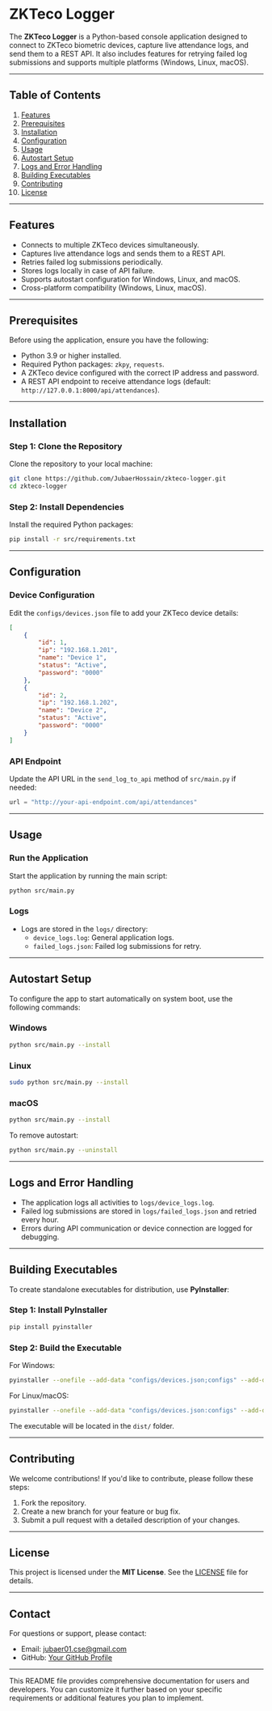 # ZKTeco Logger

The **ZKTeco Logger** is a Python-based console application designed to connect to ZKTeco biometric devices, capture live attendance logs, and send them to a REST API. It also includes features for retrying failed log submissions and supports multiple platforms (Windows, Linux, macOS).

---

## Table of Contents
1. [Features](#features)
2. [Prerequisites](#prerequisites)
3. [Installation](#installation)
4. [Configuration](#configuration)
5. [Usage](#usage)
6. [Autostart Setup](#autostart-setup)
7. [Logs and Error Handling](#logs-and-error-handling)
8. [Building Executables](#building-executables)
9. [Contributing](#contributing)
10. [License](#license)

---

## Features
- Connects to multiple ZKTeco devices simultaneously.
- Captures live attendance logs and sends them to a REST API.
- Retries failed log submissions periodically.
- Stores logs locally in case of API failure.
- Supports autostart configuration for Windows, Linux, and macOS.
- Cross-platform compatibility (Windows, Linux, macOS).

---

## Prerequisites
Before using the application, ensure you have the following:
- Python 3.9 or higher installed.
- Required Python packages: `zkpy`, `requests`.
- A ZKTeco device configured with the correct IP address and password.
- A REST API endpoint to receive attendance logs (default: `http://127.0.0.1:8000/api/attendances`).

---

## Installation

### Step 1: Clone the Repository
Clone the repository to your local machine:
```bash
git clone https://github.com/JubaerHossain/zkteco-logger.git
cd zkteco-logger
```

### Step 2: Install Dependencies
Install the required Python packages:
```bash
pip install -r src/requirements.txt
```

---

## Configuration

### Device Configuration
Edit the `configs/devices.json` file to add your ZKTeco device details:
```json
[
    {
        "id": 1,
        "ip": "192.168.1.201",
        "name": "Device 1",
        "status": "Active",
        "password": "0000"
    },
    {
        "id": 2,
        "ip": "192.168.1.202",
        "name": "Device 2",
        "status": "Active",
        "password": "0000"
    }
]
```

### API Endpoint
Update the API URL in the `send_log_to_api` method of `src/main.py` if needed:
```python
url = "http://your-api-endpoint.com/api/attendances"
```

---

## Usage

### Run the Application
Start the application by running the main script:
```bash
python src/main.py
```

### Logs
- Logs are stored in the `logs/` directory:
  - `device_logs.log`: General application logs.
  - `failed_logs.json`: Failed log submissions for retry.

---

## Autostart Setup

To configure the app to start automatically on system boot, use the following commands:

### Windows
```bash
python src/main.py --install
```

### Linux
```bash
sudo python src/main.py --install
```

### macOS
```bash
python src/main.py --install
```

To remove autostart:
```bash
python src/main.py --uninstall
```

---

## Logs and Error Handling
- The application logs all activities to `logs/device_logs.log`.
- Failed log submissions are stored in `logs/failed_logs.json` and retried every hour.
- Errors during API communication or device connection are logged for debugging.

---

## Building Executables

To create standalone executables for distribution, use **PyInstaller**:

### Step 1: Install PyInstaller
```bash
pip install pyinstaller
```

### Step 2: Build the Executable
For Windows:
```bash
pyinstaller --onefile --add-data "configs/devices.json;configs" --add-data "logs;logs" src/main.py
```

For Linux/macOS:
```bash
pyinstaller --onefile --add-data "configs/devices.json:configs" --add-data "logs:logs" src/main.py
```

The executable will be located in the `dist/` folder.

---

## Contributing
We welcome contributions! If you'd like to contribute, please follow these steps:
1. Fork the repository.
2. Create a new branch for your feature or bug fix.
3. Submit a pull request with a detailed description of your changes.

---

## License
This project is licensed under the **MIT License**. See the [LICENSE](LICENSE) file for details.

---

## Contact
For questions or support, please contact:
- Email: jubaer01.cse@gmail.com
- GitHub: [Your GitHub Profile](https://github.com/JubaerHossain)

---

This README file provides comprehensive documentation for users and developers. You can customize it further based on your specific requirements or additional features you plan to implement.